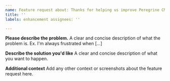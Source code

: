 ```yaml
---
name: Feature request about: Thanks for helping us improve Peregrine CMS!
title: ''
labels: enhancement assignees: ''

---
```


**Please describe the problem.**
A clear and concise description of what the problem is. Ex. I'm always frustrated when [...]

**Describe the solution you'd like**
A clear and concise description of what you want to happen.

**Additional context**
Add any other context or screenshots about the feature request here.
